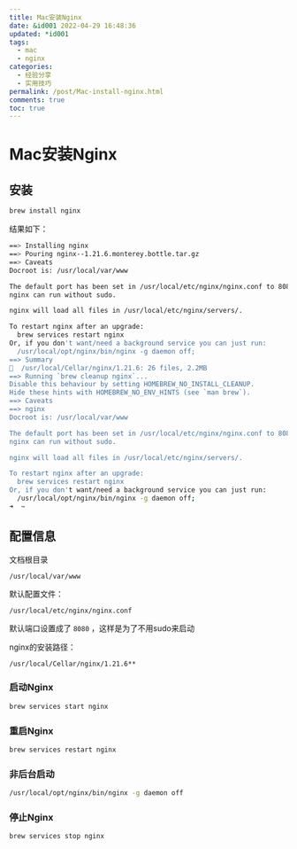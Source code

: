 ```yaml
---
title: Mac安装Nginx
date: &id001 2022-04-29 16:48:36
updated: *id001
tags:
  - mac
  - nginx
categories:
  - 经验分享
  - 实用技巧
permalink: /post/Mac-install-nginx.html
comments: true
toc: true
---
```

# Mac安装Nginx

## 安装

```bash
brew install nginx
```

结果如下：

```bash
==> Installing nginx
==> Pouring nginx--1.21.6.monterey.bottle.tar.gz
==> Caveats
Docroot is: /usr/local/var/www

The default port has been set in /usr/local/etc/nginx/nginx.conf to 8080 so that
nginx can run without sudo.

nginx will load all files in /usr/local/etc/nginx/servers/.

To restart nginx after an upgrade:
  brew services restart nginx
Or, if you don't want/need a background service you can just run:
  /usr/local/opt/nginx/bin/nginx -g daemon off;
==> Summary
🍺  /usr/local/Cellar/nginx/1.21.6: 26 files, 2.2MB
==> Running `brew cleanup nginx`...
Disable this behaviour by setting HOMEBREW_NO_INSTALL_CLEANUP.
Hide these hints with HOMEBREW_NO_ENV_HINTS (see `man brew`).
==> Caveats
==> nginx
Docroot is: /usr/local/var/www

The default port has been set in /usr/local/etc/nginx/nginx.conf to 8080 so that
nginx can run without sudo.

nginx will load all files in /usr/local/etc/nginx/servers/.

To restart nginx after an upgrade:
  brew services restart nginx
Or, if you don't want/need a background service you can just run:
  /usr/local/opt/nginx/bin/nginx -g daemon off;
➜  ~
```

## 配置信息

文档根目录

```
/usr/local/var/www
```

默认配置文件：

```
/usr/local/etc/nginx/nginx.conf
```

默认端口设置成了 `8080` ，这样是为了不用sudo来启动

nginx的安装路径：

```
/usr/local/Cellar/nginx/1.21.6**
```

### 启动Nginx

```bash
brew services start nginx
```

### 重启Nginx

```bash
brew services restart nginx
```

### 非后台启动

```bash
/usr/local/opt/nginx/bin/nginx -g daemon off
```

### 停止Nginx

```bash
brew services stop nginx
```